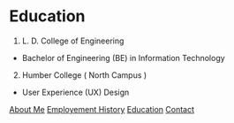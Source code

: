# Education 

1. L. D. College of Engineering
- Bachelor of Engineering (BE) in Information Technology
2. Humber College ( North Campus )
- User Experience (UX) Design

[About Me](index)
[Employement History](employment)
[Education](education)
[Contact](contact) 
